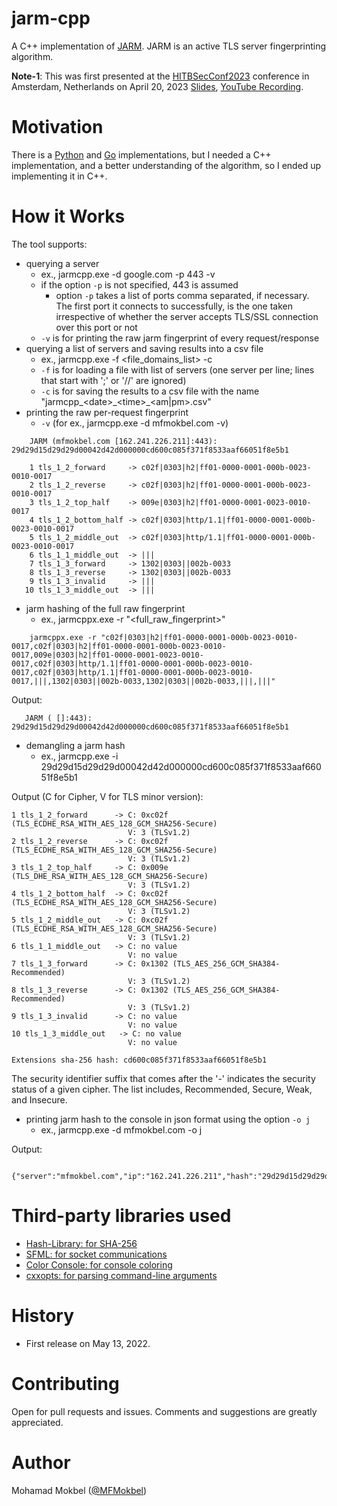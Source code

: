 # jarm-cpp

A C++ implementation of [JARM](https://engineering.salesforce.com/easily-identify-malicious-servers-on-the-internet-with-jarm-e095edac525a). JARM is an active TLS server fingerprinting algorithm.

**Note-1**: This was first presented at the [HITBSecConf2023]([https://www.nohat.it/2022/talks](https://conference.hitb.org/hitbsecconf2023ams/session/commsec-exploring-jarm-an-active-tls-fingerprinting-algorithm/)) conference in Amsterdam, Netherlands on April 20, 2023 [Slides](https://www.mfmokbel.com/wp-content/uploads/2024/01/exploring_jarm_mfmokbel.pdf), [YouTube Recording](https://www.youtube.com/watch?v=MbgM4G1Ixv0).

# Motivation

There is a [Python](https://github.com/salesforce/jarm) and [Go](https://github.com/RumbleDiscovery/jarm-go) implementations, but I needed a C++ implementation, and a better understanding of the algorithm, so I ended up implementing it in C++.

# How it Works

The tool supports:
* querying a server
  - ex., jarmcpp.exe -d google.com -p 443 -v
  - if the option `-p` is not specified, 443 is assumed
    - option `-p` takes a list of ports comma separated, if necessary. The first port it connects to successfully, is the one taken irrespective of whether the server accepts TLS/SSL connection over this port or not
  - `-v` is for printing the raw jarm fingerprint of every request/response
* querying a list of servers and saving results into a csv file
  - ex., jarmcpp.exe -f <file_domains_list> -c
  - `-f` is for loading a file with list of servers (one server per line; lines that start with ';' or '//' are ignored)
  - `-c` is for saving the results to a csv file with the name "jarmcpp\_\<date\>\_\<time\>\_<am|pm>.csv"
* printing the raw per-request fingerprint
   - `-v` (for ex., jarmcpp.exe -d mfmokbel.com -v)
``` 
    JARM (mfmokbel.com [162.241.226.211]:443): 29d29d15d29d29d00042d42d000000cd600c085f371f8533aaf66051f8e5b1

    1 tls_1_2_forward     -> c02f|0303|h2|ff01-0000-0001-000b-0023-0010-0017
    2 tls_1_2_reverse     -> c02f|0303|h2|ff01-0000-0001-000b-0023-0010-0017
    3 tls_1_2_top_half    -> 009e|0303|h2|ff01-0000-0001-0023-0010-0017
    4 tls_1_2_bottom_half -> c02f|0303|http/1.1|ff01-0000-0001-000b-0023-0010-0017
    5 tls_1_2_middle_out  -> c02f|0303|http/1.1|ff01-0000-0001-000b-0023-0010-0017
    6 tls_1_1_middle_out  -> |||
    7 tls_1_3_forward     -> 1302|0303||002b-0033
    8 tls_1_3_reverse     -> 1302|0303||002b-0033
    9 tls_1_3_invalid     -> |||
   10 tls_1_3_middle_out  -> |||
```
* jarm hashing of the full raw fingerprint
  - ex., jarmcppx.exe -r "<full_raw_fingerprint>"
``` 
    jarmcppx.exe -r "c02f|0303|h2|ff01-0000-0001-000b-0023-0010-0017,c02f|0303|h2|ff01-0000-0001-000b-0023-0010-0017,009e|0303|h2|ff01-0000-0001-0023-0010-0017,c02f|0303|http/1.1|ff01-0000-0001-000b-0023-0010-0017,c02f|0303|http/1.1|ff01-0000-0001-000b-0023-0010-0017,|||,1302|0303||002b-0033,1302|0303||002b-0033,|||,|||" 
```
 Output:
 ```
    JARM ( []:443): 29d29d15d29d29d00042d42d000000cd600c085f371f8533aaf66051f8e5b1
 ```
 * demangling a jarm hash
   - ex., jarmcpp.exe -i 29d29d15d29d29d00042d42d000000cd600c085f371f8533aaf66051f8e5b1
 
 Output (C for Cipher, V for TLS minor version):
 ```
 1 tls_1_2_forward      -> C: 0xc02f (TLS_ECDHE_RSA_WITH_AES_128_GCM_SHA256-Secure)
                           V: 3 (TLSv1.2)
 2 tls_1_2_reverse      -> C: 0xc02f (TLS_ECDHE_RSA_WITH_AES_128_GCM_SHA256-Secure)
                           V: 3 (TLSv1.2)
 3 tls_1_2_top_half     -> C: 0x009e (TLS_DHE_RSA_WITH_AES_128_GCM_SHA256-Secure)
                           V: 3 (TLSv1.2)
 4 tls_1_2_bottom_half  -> C: 0xc02f (TLS_ECDHE_RSA_WITH_AES_128_GCM_SHA256-Secure)
                           V: 3 (TLSv1.2)
 5 tls_1_2_middle_out   -> C: 0xc02f (TLS_ECDHE_RSA_WITH_AES_128_GCM_SHA256-Secure)
                           V: 3 (TLSv1.2)
 6 tls_1_1_middle_out   -> C: no value
                           V: no value
 7 tls_1_3_forward      -> C: 0x1302 (TLS_AES_256_GCM_SHA384-Recommended)
                           V: 3 (TLSv1.2)
 8 tls_1_3_reverse      -> C: 0x1302 (TLS_AES_256_GCM_SHA384-Recommended)
                           V: 3 (TLSv1.2)
 9 tls_1_3_invalid      -> C: no value
                           V: no value
10 tls_1_3_middle_out   -> C: no value
                           V: no value

Extensions sha-256 hash: cd600c085f371f8533aaf66051f8e5b1
 ```
 The security identifier suffix that comes after the '-' indicates the security status of a given cipher. The list includes, Recommended, Secure, Weak, and Insecure.
 
  * printing jarm hash to the console in json format using the option `-o j`
    - ex., jarmcpp.exe -d mfmokbel.com -o j

Output:
 ```
    {"server":"mfmokbel.com","ip":"162.241.226.211","hash":"29d29d15d29d29d00042d42d000000cd600c085f371f8533aaf66051f8e5b1"}
 ```

# Third-party libraries used

- [Hash-Library: for SHA-256](https://github.com/stbrumme/hash-library)
- [SFML: for socket communications](https://www.sfml-dev.org/index.php)
- [Color Console: for console coloring](https://github.com/imfl/color-console)
- [cxxopts: for parsing command-line arguments](https://github.com/jarro2783/cxxopts)
 
# History
 
 - First release on May 13, 2022.
 
# Contributing

Open for pull requests and issues. Comments and suggestions are greatly appreciated.

# Author

Mohamad Mokbel ([@MFMokbel](https://twitter.com/MFMokbel))
